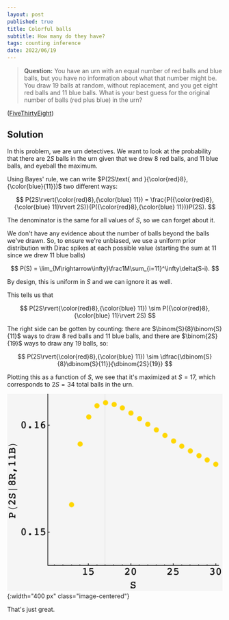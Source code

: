 ```yaml
---
layout: post
published: true
title: Colorful balls
subtitle: How many do they have?
tags: counting inference
date: 2022/06/19
---
```


>**Question:** You have an urn with an equal number of red balls and blue balls, but you have no information about what that number might be. You draw 19 balls at random, without replacement, and you get eight red balls and 11 blue balls. What is your best guess for the original number of balls (red plus blue) in the urn?

<!--more-->

([FiveThirtyEight](https://fivethirtyeight.com/features/can-you-switch-a-digit/))

## Solution

In this problem, we are urn detectives. We want to look at the probability that there are $2S$ balls in the urn given that we drew $8$ red balls, and $11$ blue balls, and eyeball the maximum.

Using Bayes' rule, we can write $P(2S\text{ and }{\color{red}8},{\color{blue}{11}})$ two different ways:

$$
  P(2S\rvert{\color{red}8},{\color{blue} 11}) = \frac{P({\color{red}8},{\color{blue} 11}\rvert 2S)}{P({\color{red}8},{\color{blue} 11})}P(2S).
$$

The denominator is the same for all values of $S,$ so we can forget about it.

We don't have any evidence about the number of balls beyond the balls we've drawn. So, to ensure we're unbiased, we use a uniform prior distribution with Dirac spikes at each possible value (starting the sum at $11$ since we drew $11$ blue balls)

$$
  P(S) = \lim_{M\rightarrow\infty}\frac1M\sum_{i=11}^\infty\delta(S-i).
$$ 

By design, this is uniform in $S$ and we can ignore it as well.

This tells us that 

$$
  P(2S\rvert{\color{red}8},{\color{blue} 11}) \sim P({\color{red}8},{\color{blue} 11}\rvert 2S)
$$

The right side can be gotten by counting: there are $\binom{S}{8}\binom{S}{11}$ ways to draw $8$ red balls and $11$ blue balls, and there are $\binom{2S}{19}$ ways to draw any $19$ balls, so:

$$
  P(2S\rvert{\color{red}8},{\color{blue} 11}) \sim \dfrac{\dbinom{S}{8}\dbinom{S}{11}}{\dbinom{2S}{19}}
$$

Plotting this as a function of $S,$ we see that it's maximized at $S=17,$ which corresponds to $2S = 34$ total balls in the urn.

![](/img/2022-06-19-colorful-balls.png){:width="400 px" class="image-centered"}

That's just great. 

<br>
